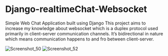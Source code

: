 # Django-realtimeChat-Websocket
Simple Web Chat Application built using Django
This project aims to increase my knowledge about websocket which is a duplex protocol used primarily in client-server communication channels. It’s bidirectional in nature which means communication happens to and fro between client-server. 

![Screenshot_50](https://user-images.githubusercontent.com/67745986/210589475-31911439-8d40-47c2-9d71-9e29627f3c9a.png)
![Screenshot_52](https://user-images.githubusercontent.com/67745986/210589506-bd1f1d3e-01c3-44c2-a813-224c528a3332.png)
